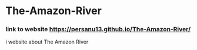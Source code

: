 # The-Amazon-River
### link to website https://persanu13.github.io/The-Amazon-River/
i website about The Amazon River

